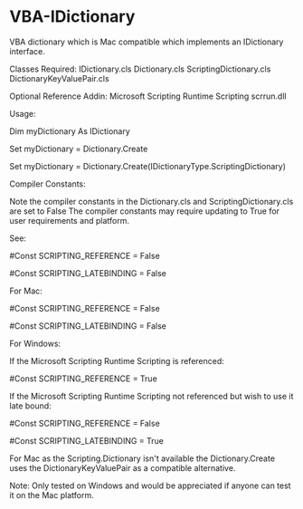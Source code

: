 # VBA-IDictionary

VBA dictionary which is Mac compatible which implements an IDictionary interface. 

Classes Required:
  IDictionary.cls
  Dictionary.cls
  ScriptingDictionary.cls
  DictionaryKeyValuePair.cls
   
Optional Reference Addin:  Microsoft Scripting Runtime Scripting scrrun.dll

Usage:

  Dim myDictionary As IDictionary
  
  Set myDictionary = Dictionary.Create
  
  Set myDictionary = Dictionary.Create(IDictionaryType.ScriptingDictionary)

Compiler Constants:

Note the compiler constants in the Dictionary.cls and ScriptingDictionary.cls are set to False
The compiler constants may require updating to True for user requirements and platform.

See:

#Const SCRIPTING_REFERENCE = False

#Const SCRIPTING_LATEBINDING = False

For Mac:

#Const SCRIPTING_REFERENCE = False

#Const SCRIPTING_LATEBINDING = False

For Windows:

If the Microsoft Scripting Runtime Scripting is referenced:

#Const SCRIPTING_REFERENCE = True

If the Microsoft Scripting Runtime Scripting not referenced but wish to use it late bound:

#Const SCRIPTING_REFERENCE = False

#Const SCRIPTING_LATEBINDING = True


For Mac as the Scripting.Dictionary isn't available the Dictionary.Create uses the DictionaryKeyValuePair as a compatible alternative. 

Note: Only tested on Windows and would be appreciated if anyone can test it on the Mac platform. 


